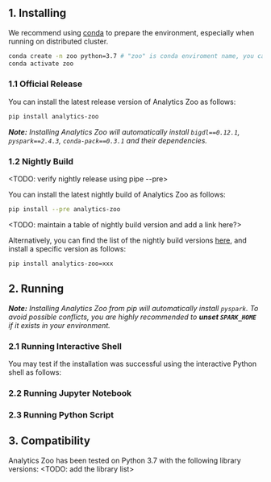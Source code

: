 ## **1. Installing**
We recommend using [conda](https://docs.conda.io/projects/conda/en/latest/user-guide/install/) to prepare the environment, especially when running on distributed cluster.

```bash
conda create -n zoo python=3.7 # "zoo" is conda enviroment name, you can use any name you like.
conda activate zoo
```
### **1.1 Official Release**

You can install the latest release version of Analytics Zoo as follows:
```bash
pip install analytics-zoo
```
_**Note:** Installing Analytics Zoo will automatically install `bigdl==0.12.1`, `pyspark==2.4.3`, `conda-pack==0.3.1` and their dependencies._

### **1.2 Nightly Build**

<TODO: verify nightly release using pipe --pre>

You can install the latest nightly build of Analytics Zoo as follows:

```bash
pip install --pre analytics-zoo
```

<TODO: maintain a table of nightly build version and add a link here?>

Alternatively, you can find the list of the nightly build versions [here](), and install a specific version as follows: 

```bash
pip install analytics-zoo=xxx
```

## **2. Running**

_**Note:**  Installing Analytics Zoo from pip will automatically install  `pyspark`. To avoid possible conflicts, you are highly recommended to  **unset  `SPARK_HOME`**  if it exists in your environment._

### **2.1 Running Interactive Shell**

You may test if the installation was successful using the interactive Python shell as follows:

### **2.2 Running Jupyter Notebook**

### **2.3 Running Python Script**


## **3. Compatibility**

Analytics Zoo has been tested on Python 3.7 with the following library versions: <TODO: add the library list>
